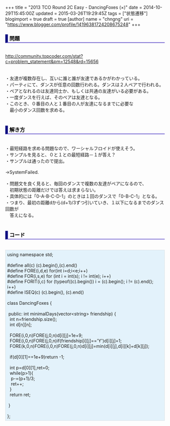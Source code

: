 +++
title = "2013 TCO Round 2C Easy - DancingFoxes (×)"
date = 2014-10-29T15:45:00Z
updated = 2015-03-26T19:29:45Z
tags = ["状態遷移"]
blogimport = true
draft = true
[author]
	name = "chngng"
	uri = "https://www.blogger.com/profile/14196381724208675248"
+++

<div dir="ltr" style="text-align: left;" trbidi="on"><h3 style="border-bottom: 2px solid slateblue; border-left: 8px solid navy; color: black; padding: 0px 0px 1px 5px;">問題 </h3><br /><a href="http://community.topcoder.com/stat?c=problem_statement&amp;pm=12548&amp;rd=15656" target="_blank">http://community.topcoder.com/stat?c=problem_statement&amp;pm=12548&amp;rd=15656</a><br /><br /><br />・友達が複数存在し、互いに誰と誰が友達であるかがわかっている。<br />・パーティにて、ダンスが任意の回数行われる。ダンスは２人ペアで行われる。<br />・ペアとなれるのは友達同士か、もしくは共通の友達がいる必要がある。<br />・一度ダンスを行えば、そのペアは友達となる。<br />・このとき、０番目の人と１番目の人が友達になるまでに必要な<br />　最小のダンス回数を求める。<br /><br /><h3 style="border-bottom: 2px solid slateblue; border-left: 8px solid navy; color: black; padding: 0px 0px 1px 5px;">解き方 </h3><br />・最短経路を求める問題なので、ワーシャルフロイドが使えそう。<br />・サンプルを見ると、０と１との最短経路－１が答え？<br />・サンプルは通ったので提出。<br /><br />→SystemFailed.<br /><br />・問題文を良く見ると、毎回のダンスで複数の友達がペアになるので、<br />　初期状態の距離だけでは答えは求まらない。<br />・具体的には「0-A-B-C-D-1」のときは１回のダンスで「0-B-C-1」となる。<br />・つまり、最初の距離dから(d+1)/3ずつ引いていき、１以下になるまでのダンス回数が<br />　答えになる。<br /><br /><h3 style="border-bottom: 2px solid slateblue; border-left: 8px solid navy; color: black; padding: 0px 0px 1px 5px;">コード </h3><br /><div style="background-color: #e3f2fb; border: 1px dotted #CCCCCC; padding: 5px;">using namespace std;<br /><br />#define all(c) (c).begin(),(c).end()<br />#define FORE(i,d,e) for(int i=d;i&lt;e;i++)<br />#define FOR(i,s,e) for (int i = int(s); i != int(e); i++)<br />#define FORIT(i,c) for (typeof((c).begin()) i = (c).begin(); i != (c).end(); i++)<br />#define ISEQ(c) (c).begin(), (c).end()<br /><br />class DancingFoxes {<br /><br /><span class="Apple-tab-span" style="white-space: pre;"> </span>public: int minimalDays(vector&lt;string&gt; friendship) {<br /><span class="Apple-tab-span" style="white-space: pre;">  </span>int n=friendship.size();<br /><span class="Apple-tab-span" style="white-space: pre;">  </span>int d[n][n];<br /><br /><span class="Apple-tab-span" style="white-space: pre;">  </span>FORE(i,0,n)FORE(j,0,n)d[i][j]=1e+9;<br /><span class="Apple-tab-span" style="white-space: pre;">  </span>FORE(i,0,n)FORE(j,0,n)if(friendship[i][j]=='Y')d[i][j]=1;<br /><span class="Apple-tab-span" style="white-space: pre;">  </span>FORE(k,0,n)FORE(i,0,n)FORE(j,0,n)d[i][j]=min(d[i][j],d[i][k]+d[k][j]);<br /><br /><span class="Apple-tab-span" style="white-space: pre;">  </span>if(d[0][1]==1e+9)return -1;<br /><br /><span class="Apple-tab-span" style="white-space: pre;">  </span>int p=d[0][1],ret=0;<br /><span class="Apple-tab-span" style="white-space: pre;">  </span>while(p&gt;1){<br /><span class="Apple-tab-span" style="white-space: pre;">   </span>p-=(p+1)/3;<br /><span class="Apple-tab-span" style="white-space: pre;">   </span>ret++;<br /><span class="Apple-tab-span" style="white-space: pre;">  </span>}<br /><span class="Apple-tab-span" style="white-space: pre;">  </span>return ret;<br /><br /><span class="Apple-tab-span" style="white-space: pre;"> </span>}<br /><br />};</div></div>
